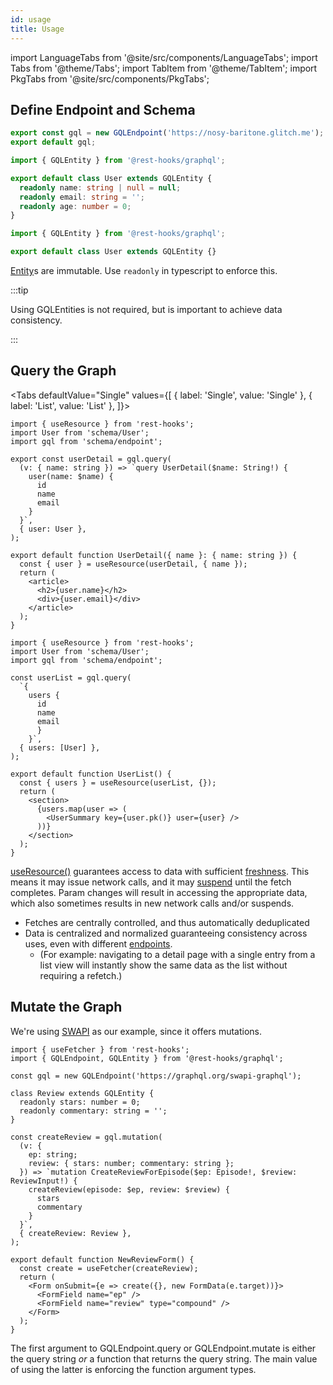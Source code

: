 ```yaml
---
id: usage
title: Usage
---
```


import LanguageTabs from '@site/src/components/LanguageTabs';
import Tabs from '@theme/Tabs';
import TabItem from '@theme/TabItem';
import PkgTabs from '@site/src/components/PkgTabs';

<PkgTabs pkgs="@rest-hooks/graphql" />

## Define Endpoint and Schema

```ts title="schema/endpoint.ts"
export const gql = new GQLEndpoint('https://nosy-baritone.glitch.me');
export default gql;
```

<LanguageTabs>

```typescript title="schema/User.ts"
import { GQLEntity } from '@rest-hooks/graphql';

export default class User extends GQLEntity {
  readonly name: string | null = null;
  readonly email: string = '';
  readonly age: number = 0;
}
```

```js title="schema/User.ts"
import { GQLEntity } from '@rest-hooks/graphql';

export default class User extends GQLEntity {}
```

</LanguageTabs>

[Entity](../api/Entity)s are immutable. Use `readonly` in typescript to enforce this.

:::tip

Using GQLEntities is not required, but is important to achieve data consistency.

:::


## Query the Graph

<Tabs
defaultValue="Single"
values={[
{ label: 'Single', value: 'Single' },
{ label: 'List', value: 'List' },
]}>
<TabItem value="Single">

```tsx title="pages/UserDetail.tsx"
import { useResource } from 'rest-hooks';
import User from 'schema/User';
import gql from 'schema/endpoint';

export const userDetail = gql.query(
  (v: { name: string }) => `query UserDetail($name: String!) {
    user(name: $name) {
      id
      name
      email
    }
  }`,
  { user: User },
);

export default function UserDetail({ name }: { name: string }) {
  const { user } = useResource(userDetail, { name });
  return (
    <article>
      <h2>{user.name}</h2>
      <div>{user.email}</div>
    </article>
  );
}
```

</TabItem>
<TabItem value="List">

```tsx title="pages/UserList.tsx"
import { useResource } from 'rest-hooks';
import User from 'schema/User';
import gql from 'schema/endpoint';

const userList = gql.query(
  `{
    users {
      id
      name
      email
      }
    }`,
  { users: [User] },
);

export default function UserList() {
  const { users } = useResource(userList, {});
  return (
    <section>
      {users.map(user => (
        <UserSummary key={user.pk()} user={user} />
      ))}
    </section>
  );
}
```

</TabItem>
</Tabs>

[useResource()](../api/useresource) guarantees access to data with sufficient [freshness](../api/Endpoint#dataexpirylength-number).
This means it may issue network calls, and it may [suspend](../guides/loading-state) until the fetch completes.
Param changes will result in accessing the appropriate data, which also sometimes results in new network calls and/or
suspends.

- Fetches are centrally controlled, and thus automatically deduplicated
- Data is centralized and normalized guaranteeing consistency across uses, even with different [endpoints](../api/Endpoint).
  - (For example: navigating to a detail page with a single entry from a list view will instantly show the same data as the list without
    requiring a refetch.)

## Mutate the Graph

We're using [SWAPI](https://graphql.org/swapi-graphql) as our example, since it offers mutations.

```tsx title="pages/CreateReview.tsx"
import { useFetcher } from 'rest-hooks';
import { GQLEndpoint, GQLEntity } from '@rest-hooks/graphql';

const gql = new GQLEndpoint('https://graphql.org/swapi-graphql');

class Review extends GQLEntity {
  readonly stars: number = 0;
  readonly commentary: string = '';
}

const createReview = gql.mutation(
  (v: {
    ep: string;
    review: { stars: number; commentary: string };
  }) => `mutation CreateReviewForEpisode($ep: Episode!, $review: ReviewInput!) {
    createReview(episode: $ep, review: $review) {
      stars
      commentary
    }
  }`,
  { createReview: Review },
);

export default function NewReviewForm() {
  const create = useFetcher(createReview);
  return (
    <Form onSubmit={e => create({}, new FormData(e.target))}>
      <FormField name="ep" />
      <FormField name="review" type="compound" />
    </Form>
  );
}
```

The first argument to GQLEndpoint.query or GQLEndpoint.mutate is either the query string
_or_ a function that returns the query string. The main value of using the latter is enforcing
the function argument types.
